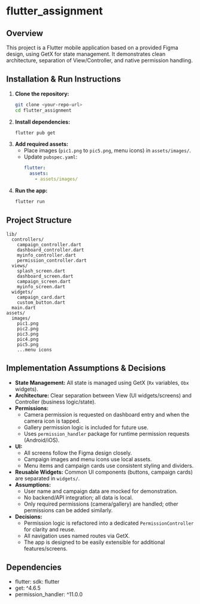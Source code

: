 
# flutter_assignment

## Overview

This project is a Flutter mobile application based on a provided Figma design, using GetX for state management. It demonstrates clean architecture, separation of View/Controller, and native permission handling.

## Installation & Run Instructions

1. **Clone the repository:**
   ```sh
   git clone <your-repo-url>
   cd flutter_assignment
   ```
2. **Install dependencies:**
   ```sh
   flutter pub get
   ```
3. **Add required assets:**
   - Place images (`pic1.png` to `pic5.png`, menu icons) in `assets/images/`.
   - Update `pubspec.yaml`:
     ```yaml
     flutter:
       assets:
         - assets/images/
     ```
4. **Run the app:**
   ```sh
   flutter run
   ```

## Project Structure

```
lib/
  controllers/
    campaign_controller.dart
    dashboard_controller.dart
    myinfo_controller.dart
    permission_controller.dart
  views/
    splash_screen.dart
    dashboard_screen.dart
    campaign_screen.dart
    myinfo_screen.dart
  widgets/
    campaign_card.dart
    custom_button.dart
  main.dart
assets/
  images/
    pic1.png
    pic2.png
    pic3.png
    pic4.png
    pic5.png
    ...menu icons
```

## Implementation Assumptions & Decisions

- **State Management:** All state is managed using GetX (`Rx` variables, `Obx` widgets).
- **Architecture:** Clear separation between View (UI widgets/screens) and Controller (business logic/state).
- **Permissions:**
  - Camera permission is requested on dashboard entry and when the camera icon is tapped.
  - Gallery permission logic is included for future use.
  - Uses `permission_handler` package for runtime permission requests (Android/iOS).
- **UI:**
  - All screens follow the Figma design closely.
  - Campaign images and menu icons use local assets.
  - Menu items and campaign cards use consistent styling and dividers.
- **Reusable Widgets:** Common UI components (buttons, campaign cards) are separated in `widgets/`.
- **Assumptions:**
  - User name and campaign data are mocked for demonstration.
  - No backend/API integration; all data is local.
  - Only required permissions (camera/gallery) are handled; other permissions can be added similarly.
- **Decisions:**
  - Permission logic is refactored into a dedicated `PermissionController` for clarity and reuse.
  - All navigation uses named routes via GetX.
  - The app is designed to be easily extensible for additional features/screens.

## Dependencies

- flutter:
    sdk: flutter
- get: ^4.6.5
- permission_handler: ^11.0.0
